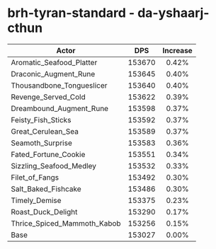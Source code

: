 # brh-tyran-standard - da-yshaarj-cthun
| Actor | DPS | Increase |
|---|:---:|:---:|
|Aromatic_Seafood_Platter|153670|0.42%|
|Draconic_Augment_Rune|153645|0.40%|
|Thousandbone_Tongueslicer|153640|0.40%|
|Revenge_Served_Cold|153622|0.39%|
|Dreambound_Augment_Rune|153598|0.37%|
|Feisty_Fish_Sticks|153592|0.37%|
|Great_Cerulean_Sea|153589|0.37%|
|Seamoth_Surprise|153583|0.36%|
|Fated_Fortune_Cookie|153551|0.34%|
|Sizzling_Seafood_Medley|153532|0.33%|
|Filet_of_Fangs|153492|0.30%|
|Salt_Baked_Fishcake|153486|0.30%|
|Timely_Demise|153375|0.23%|
|Roast_Duck_Delight|153290|0.17%|
|Thrice_Spiced_Mammoth_Kabob|153256|0.15%|
|Base|153027|0.00%|
